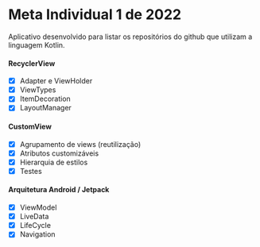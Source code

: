 # Meta Individual 1 de 2022

Aplicativo desenvolvido para listar os repositórios do github que utilizam a linguagem Kotlin.

#### RecyclerView
- [X] Adapter e ViewHolder
- [X] ViewTypes
- [X] ItemDecoration
- [X] LayoutManager

#### CustomView
- [X] Agrupamento de views (reutilização)
- [X] Atributos customizáveis
- [X] Hierarquia de estilos
- [X] Testes

#### Arquitetura Android / Jetpack
- [X] ViewModel
- [X] LiveData
- [X] LifeCycle
- [X] Navigation
